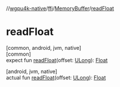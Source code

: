 //[wgpu4k-native](../../../index.md)/[ffi](../index.md)/[MemoryBuffer](index.md)/[readFloat](read-float.md)

# readFloat

[common, android, jvm, native]\
[common]\
expect fun [readFloat](read-float.md)(offset: [ULong](https://kotlinlang.org/api/core/kotlin-stdlib/kotlin/-u-long/index.html)): [Float](https://kotlinlang.org/api/core/kotlin-stdlib/kotlin/-float/index.html)

[android, jvm, native]\
actual fun [readFloat](read-float.md)(offset: [ULong](https://kotlinlang.org/api/core/kotlin-stdlib/kotlin/-u-long/index.html)): [Float](https://kotlinlang.org/api/core/kotlin-stdlib/kotlin/-float/index.html)